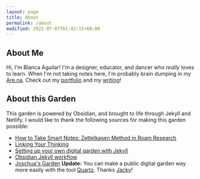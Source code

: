 ```yaml
---
layout: page
title: About
permalink: /about
modified: 2021-07-07T01:42:15+08:00
---
```


## About Me
Hi, I'm Bianca Aguilar! I'm a designer, educator, and dancer who *really* loves to learn.
When I'm not taking notes here, I'm probably brain dumping in my [Are.na](https://www.are.na/bianca-aguilar).
Check out my [portfolio](https://bianca.digital) and my [writing](https://cathexis.substack.com)!

## About this Garden
This garden is powered by Obsidian, and brought to life through Jekyll and Netlify. 
I would like to thank the following sources for making this garden possible:
+ [How to Take Smart Notes: Zettelkasen Method in Roam Research](https://www.youtube.com/watch?v=ljyo_WAJevQ)
+ [Linking Your Thinking](https://www.youtube.com/channel/UC85D7ERwhke7wVqskV_DZUA)
+ [Setting up your own digital garden with Jekyll](https://maximevaillancourt.com/blog/setting-up-your-own-digital-garden-with-jekyll)
+ [Obsidian Jekyll workflow](https://refinedmind.co/obsidian-jekyll-workflow)
+ [Joschua's Garden](https://joschuasgarden.com/)
**Update:** You can make a public digital garden way more easily with the tool [Quartz](https://quartz.jzhao.xyz/). Thanks [Jacky](https://jzhao.xyz)! 
